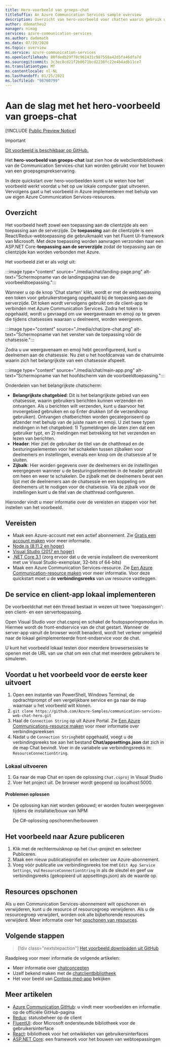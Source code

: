 ```yaml
---
title: Hero-voorbeeld van groeps-chat
titleSuffix: An Azure Communication Services sample overview
description: Overzicht van hero-voorbeeld voor chatten waarin gebruik wordt gemaakt van Azure Communication Services om ontwikkelaars in staat te stellen meer te weten te komen over de interne mechanismen van het voorbeeld en hoe u dit kunt wijzigen.
author: ddematheu2
manager: nimag
services: azure-communication-services
ms.author: dademath
ms.date: 07/20/2020
ms.topic: overview
ms.service: azure-communication-services
ms.openlocfilehash: 80fdedb29f70c961431c987558a42d5fa46dfa7d
ms.sourcegitcommit: 3c3ec8cd21f2b0671bcd2230fc22e4b4adb11ce7
ms.translationtype: MT
ms.contentlocale: nl-NL
ms.lasthandoff: 01/25/2021
ms.locfileid: "98760799"
---
```

# <a name="get-started-with-the-group-chat-hero-sample"></a>Aan de slag met het hero-voorbeeld van groeps-chat

[!INCLUDE [Public Preview Notice](../includes/public-preview-include.md)]

<!----
> [!WARNING]
> links to our Hero Sample repo need to be updated when the sample is publicly available.
---->

> [!IMPORTANT]
> [Dit voorbeeld is beschikbaar op GitHub.](https://github.com/Azure-Samples/communication-services-web-chat-hero)


Het **hero-voorbeeld van groeps-chat** laat zien hoe de webclientbibliotheek van de Communication Services-chat kan worden gebruikt voor het bouwen van een groepsgesprekservaring.

In deze quickstart over hero-voorbeelden komt u te weten hoe het voorbeeld werkt voordat u het op uw lokale computer gaat uitvoeren. Vervolgens gaat u het voorbeeld in Azure implementeren met behulp van uw eigen Azure Communication Services-resources.


## <a name="overview"></a>Overzicht

Het voorbeeld heeft zowel een toepassing aan de clientzijde als een toepassing aan de serverzijde. De **toepassing** aan de clientzijde is een React/Redux-webtoepassing die gebruikmaakt van het Fluent UI-framework van Microsoft. Met deze toepassing worden aanvragen verzonden naar een ASP.NET Core-**toepassing aan de serverzijde** zodat de toepassing aan de clientzijde kan worden verbonden met Azure. 

Het voorbeeld ziet er als volgt uit:

:::image type="content" source="./media/chat/landing-page.png" alt-text="Schermopname van de landingspagina van de voorbeeldtoepassing.":::

Wanneer u op de knop 'Chat starten' klikt, wordt er met de webtoepassing een token voor gebruikerstoegang opgehaald bij de toepassing aan de serverzijde. Dit token wordt vervolgens gebruikt om de client-app te verbinden met Azure Communication Services. Zodra het token is opgehaald, wordt u gevraagd om uw weergavenaam en emoji op te geven die tijdens chatsessies waaraan u deelneemt, worden weergeven. 

:::image type="content" source="./media/chat/pre-chat.png" alt-text="Schermopname van het venster van de toepassing vóór de chatsessie.":::

Zodra u uw weergavenaam en emoji hebt geconfigureerd, kunt u deelnemen aan de chatsessie. Nu ziet u het hoofdcanvas van de chatruimte waarin zich het belangrijkste van een chatsessie afspeelt.

:::image type="content" source="./media/chat/main-app.png" alt-text="Schermopname van het hoofdscherm van de voorbeeldtoepassing.":::

Onderdelen van het belangrijkste chatscherm:

- **Belangrijkste chatgebied**: Dit is het belangrijkste gebied van een chatsessie, waarin gebruikers berichten kunnen verzenden en ontvangen. Als u berichten wilt verzenden, kunt u daarvoor het invoergebied gebruiken en op Enter drukken (of de verzendknop gebruiken). Ontvangen chatberichten worden gecategoriseerd op afzender met behulp van de juiste naam en emoji. U ziet twee typen meldingen in het chatgebied: 1) Typmeldingen die laten zien dat een gebruiker typt, en 2) meldingen met betrekking tot het verzenden en lezen van berichten.
- **Header**: Hier ziet de gebruiker de titel van de chatthread en de besturingselementen voor het schakelen tussen zijbalken voor deelnemers en instellingen, evenals een knop om de chatsessie af te sluiten.
- **Zijbalk**: Hier worden gegevens over de deelnemers en de instellingen weergegeven wanneer u de besturingselementen in de header gebruikt om heen en weer te schakelen. De zijbalk met de deelnemers bevat een lijst met de deelnemers aan de chatsessie en een koppeling om deelnemers uit te nodigen voor de chatsessie. Via de zijbalk voor de instellingen kunt u de titel van de chatthread configureren. 

Hieronder vindt u meer informatie over de vereisten en stappen voor het instellen van het voorbeeld.

## <a name="prerequisites"></a>Vereisten

- Maak een Azure-account met een actief abonnement. Zie [Gratis een account maken](https://azure.microsoft.com/free/?WT.mc_id=A261C142F) voor meer informatie.
- [Node.js (8.11.2 en hoger)](https://nodejs.org/en/download/)
- [Visual Studio (2017 en hoger)](https://visualstudio.microsoft.com/vs/)
- [.NET Core 3.1](https://dotnet.microsoft.com/download/dotnet-core/3.1) (zorg ervoor dat u de versie installeert die overeenkomt met uw Visual Studio-exemplaar, 32-bits of 64-bits)
- Maak een Azure Communication Services-resource. Zie [Een Azure Communication-resource maken](../quickstarts/create-communication-resource.md) voor meer informatie. Voor deze quickstart moet u de **verbindingsreeks** van uw resource vastleggen.

## <a name="locally-deploying-the-service--client-app"></a>De service en client-app lokaal implementeren

De voorbeeldchat met één thread bestaat in wezen uit twee 'toepassingen': een client- en een servertoepassing.

Open Visual Studio voor chat.csproj en schakel de foutopsporingsmodus in. Hiermee wordt de front-endservice van de chat gestart. Wanneer de server-app vanuit de browser wordt benaderd, wordt het verkeer omgeleid naar de lokaal geïmplementeerde front-endservice voor de chat.

U kunt het voorbeeld lokaal testen door meerdere browsersessies te openen met de URL van uw chat om een chat met meerdere gebruikers te simuleren.

## <a name="before-running-the-sample-for-the-first-time"></a>Voordat u het voorbeeld voor de eerste keer uitvoert

1. Open een instantie van PowerShell, Windows Terminal, de opdrachtprompt of een vergelijkbare service en ga naar de map waarnaar u het voorbeeld wilt klonen.
2. `git clone https://github.com/Azure-Samples/communication-services-web-chat-hero.git`
3. Haal de `Connection String` op uit Azure Portal. Zie [Een Azure Communications-resource maken](../quickstarts/create-communication-resource.md) voor meer informatie over verbindingsreeksen
4. Nadat u de `Connection String`hebt opgehaald, voegt u de verbindingsreeks toe aan het bestand **Chat/appsettings.json** dat zich in de map Chat bevindt. Voer in de variabele uw verbindingsreeks in: `ResourceConnectionString`.

### <a name="local-run"></a>Lokaal uitvoeren

1. Ga naar de map Chat en open de oplossing `Chat.csproj` in Visual Studio
2. Voer het project uit. De browser wordt geopend op localhost:5000.

#### <a name="troubleshooting"></a>Problemen oplossen

- De oplossing kan niet worden gebouwd; er worden fouten weergegeven tijdens de installatie/bouw van NPM

   De C#-oplossing opschonen/herbouwen

## <a name="publish-the-sample-to-azure"></a>Het voorbeeld naar Azure publiceren

1. Klik met de rechtermuisknop op het `Chat`-project en selecteer Publiceren.
2. Maak een nieuw publicatieprofiel en selecteer uw Azure-abonnement.
3. Voeg vóór publicatie uw verbindingsreeks toe met `Edit App Service Settings`, vul `ResourceConnectionString` in als de sleutel en geef uw verbindingsreeks (gekopieerd uit appsettings.json) als de waarde op.

## <a name="clean-up-resources"></a>Resources opschonen

Als u een Communication Services-abonnement wilt opschonen en verwijderen, kunt u de resource of resourcegroep verwijderen. Als u de resourcegroep verwijdert, worden ook alle bijbehorende resources verwijderd. Meer informatie over het [opschonen van resources](../quickstarts/create-communication-resource.md#clean-up-resources).

## <a name="next-steps"></a>Volgende stappen

>[!div class="nextstepaction"] 
>[Het voorbeeld downloaden uit GitHub](https://github.com/Azure-Samples/communication-services-web-chat-hero)

Raadpleeg voor meer informatie de volgende artikelen:

- Meer informatie over [chatconcepten](../concepts/chat/concepts.md)
- Uzelf bekend maken met de [chatclientbibliotheek](../concepts/chat/sdk-features.md)
- Het voor beeld van [Contoso med-app](https://github.com/Azure-Samples/communication-services-contoso-med-app) bekijken

## <a name="additional-reading"></a>Meer artikelen

- [Azure Communication GitHub](https://github.com/Azure/communication): u vindt meer voorbeelden en informatie op de officiële GitHub-pagina
- [Redux](https://redux.js.org/): statusbeheer op de client
- [FluentUI](https://aka.ms/fluent-ui): door Microsoft ondersteunde bibliotheek voor de gebruikersinterface
- [React](https://reactjs.org/): bibliotheek voor het ontwikkelen van gebruikersinterfaces
- [ASP.NET Core](/aspnet/core/introduction-to-aspnet-core?preserve-view=true&view=aspnetcore-3.1): een framework voor het bouwen van webtoepassingen